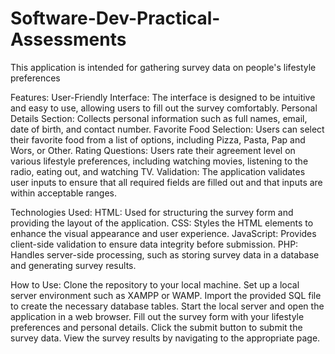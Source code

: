 # Software-Dev-Practical-Assessments

This application is intended for gathering survey data on people's lifestyle preferences

Features:
User-Friendly Interface: The interface is designed to be intuitive and easy to use, allowing users to fill out the survey comfortably.
Personal Details Section: Collects personal information such as full names, email, date of birth, and contact number.
Favorite Food Selection: Users can select their favorite food from a list of options, including Pizza, Pasta, Pap and Wors, or Other.
Rating Questions: Users rate their agreement level on various lifestyle preferences, including watching movies, listening to the radio, eating out, and watching TV.
Validation: The application validates user inputs to ensure that all required fields are filled out and that inputs are within acceptable ranges.

Technologies Used:
HTML: Used for structuring the survey form and providing the layout of the application.
CSS: Styles the HTML elements to enhance the visual appearance and user experience.
JavaScript: Provides client-side validation to ensure data integrity before submission.
PHP: Handles server-side processing, such as storing survey data in a database and generating survey results.


How to Use:
Clone the repository to your local machine.
Set up a local server environment such as XAMPP or WAMP.
Import the provided SQL file to create the necessary database tables.
Start the local server and open the application in a web browser.
Fill out the survey form with your lifestyle preferences and personal details.
Click the submit button to submit the survey data.
View the survey results by navigating to the appropriate page.

